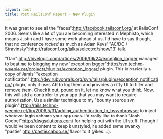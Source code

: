 ```yaml
--- 
layout: post
title: Post RailsConf Report + New Plugin
---
```

It was great to see all the "faces":http://facebook.railsconf.org/ at RailsConf 2006.  Seems like a lot of you are becoming interested in Mephisto, which means Justin and I have some work ahead of us.  I'd have to say though, that no conference *rocked* as much as Adam Keys' "AC/DC / Stravinsky":http://railsconf.org/talks/selected/show/131 talk.  

"Dan":http://hivelogic.com/articles/2006/06/24/exception_logger managed to beat me to blogging my new "exception logger":http://svn.techno-weenie.net/projects/plugins/exception_logger/ plugin.  This is basically a copy of Jamis' "exception notification":http://dev.rubyonrails.org/svn/rails/plugins/exception_notification/ plugin, only it uses AR to log them and provides a nifty UI to filter and remove them.  Check it out, pound on it, let me know what you think.  Now, this will add a controller to your app that you may want to require authorization.  Use a similar technique to my "bounty source svn plugin":http://rails.techno-weenie.net/tip/2006/5/31/adding_authentication_to_bssvnbrowser to inject whatever login scheme your app uses.  I'd really like to thank "Josh Goebel":http://dwgsolutions.com/ for helping out with the UI stuff.  Though I would've been content to keep it unstyled, he added some swanky "pastie":http://pastie.caboo.se/ flavor to it (yikes....).
